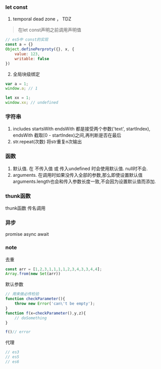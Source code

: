 ### let const
1. temporal dead zone ， TDZ
<!-- > 暂时性死区只是块级绑定的一个独特表现，而另一个独特表现则是在循环时使用它。 <br /> -->
> 在let const声明之前调用声明值

```js
// es5中 const的实现
const a = {}
Object.definePerproty({}, x, {
    value: 123,
    writable: false
})
```

2. 全局块级绑定
```js
var a = 1;
window.a; // 1

let xx = 1;
window.xx; // undefined
```

### 字符串
1. includes startsWith endsWith 都是接受两个参数('text', startIndex), endsWith 截取[0 - startIndex)之间,再判断是否在最后
2. str.repeat(次数)  将str重复n次输出

### 函数
1. 默认值. 在 不传入值 或 传入undefined 时会使用默认值. null时不会.
2. arguments. 在调用时如果没传入全部的参数,那么即使设置默认值 arguments.length也会和传入参数长度一致,不会因为设置默认值而添加.

### thunk函数
thunk函数 传名调用

### 异步
promise
async await

### note
去重
```js
const arr = [1,2,3,1,1,1,1,2,3,4,3,3,4,4];
Array.from(new Set(arr))
```

默认参数
```js
// 用来做必传检验
function checkParameter(){
    throw new Error('can\'t be empty');
}
function f(x=checkParameter(),y,z){
    // doSomething
}

f()// error
```

代理
```js
// es3
// es5
// es6
```